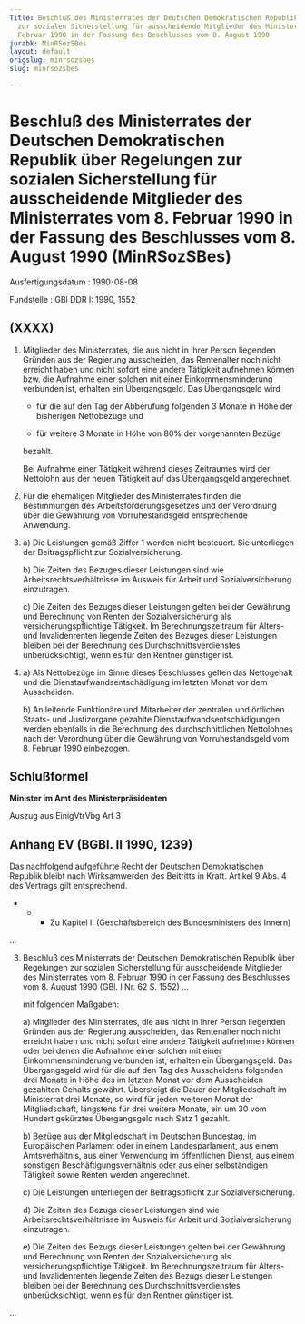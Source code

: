 ```yaml
---
Title: Beschluß des Ministerrates der Deutschen Demokratischen Republik über Regelungen
  zur sozialen Sicherstellung für ausscheidende Mitglieder des Ministerrates vom 8.
  Februar 1990 in der Fassung des Beschlusses vom 8. August 1990
jurabk: MinRSozSBes
layout: default
origslug: minrsozsbes
slug: minrsozsbes

---
```


# Beschluß des Ministerrates der Deutschen Demokratischen Republik über Regelungen zur sozialen Sicherstellung für ausscheidende Mitglieder des Ministerrates vom 8. Februar 1990 in der Fassung des Beschlusses vom 8. August 1990 (MinRSozSBes)

Ausfertigungsdatum
:   1990-08-08

Fundstelle
:   GBl DDR I: 1990, 1552



## (XXXX)


1.  Mitglieder des Ministerrates, die aus nicht in ihrer Person liegenden Gründen aus der Regierung ausscheiden, das Rentenalter noch nicht erreicht haben und nicht sofort eine andere Tätigkeit aufnehmen können bzw. die Aufnahme einer solchen mit einer Einkommensminderung verbunden ist, erhalten ein Übergangsgeld. Das Übergangsgeld wird

    -   für die auf den Tag der Abberufung folgenden 3 Monate in Höhe der bisherigen Nettobezüge und


    -   für weitere 3 Monate in Höhe von 80% der vorgenannten Bezüge




    bezahlt.

    Bei Aufnahme einer Tätigkeit während dieses Zeitraumes wird der Nettolohn aus der neuen Tätigkeit auf das Übergangsgeld angerechnet.


2.  Für die ehemaligen Mitglieder des Ministerrates finden die Bestimmungen des Arbeitsförderungsgesetzes und der Verordnung über die Gewährung von Vorruhestandsgeld entsprechende Anwendung.


3.
    a)  Die Leistungen gemäß Ziffer 1 werden nicht besteuert. Sie unterliegen der Beitragspflicht zur Sozialversicherung.


    b)  Die Zeiten des Bezuges dieser Leistungen sind wie Arbeitsrechtsverhältnisse im Ausweis für Arbeit und Sozialversicherung einzutragen.


    c)  Die Zeiten des Bezuges dieser Leistungen gelten bei der Gewährung und Berechnung von Renten der Sozialversicherung als versicherungspflichtige Tätigkeit. Im Berechnungszeitraum für Alters- und Invalidenrenten liegende Zeiten des Bezuges dieser Leistungen bleiben bei der Berechnung des Durchschnittsverdienstes unberücksichtigt, wenn es für den Rentner günstiger ist.





4.
    a)  Als Nettobezüge im Sinne dieses Beschlusses gelten das Nettogehalt und die Dienstaufwandsentschädigung im letzten Monat vor dem Ausscheiden.


    b)  An leitende Funktionäre und Mitarbeiter der zentralen und örtlichen Staats- und Justizorgane gezahlte Dienstaufwandsentschädigungen werden ebenfalls in die Berechnung des durchschnittlichen Nettolohnes nach der Verordnung über die Gewährung von Vorruhestandsgeld vom 8. Februar 1990 einbezogen.








## Schlußformel

**Minister im Amt des Ministerpräsidenten**

Auszug aus EinigVtrVbg Art 3

## Anhang EV (BGBl. II 1990, 1239)

Das nachfolgend aufgeführte Recht der Deutschen Demokratischen Republik bleibt nach Wirksamwerden des Beitritts in Kraft. Artikel 9 Abs. 4 des Vertrags gilt entsprechend.

*
    *
        *
            Zu Kapitel II (Geschäftsbereich des Bundesministers des Innern)












...

3.  Beschluß des Ministerrats der Deutschen Demokratischen Republik über Regelungen zur sozialen Sicherstellung für ausscheidende Mitglieder des Ministerrates vom 8. Februar 1990 in der Fassung des Beschlusses vom 8. August 1990 (GBl. I Nr. 62 S. 1552) ...

    mit folgenden Maßgaben:

    a)  Mitglieder des Ministerrates, die aus nicht in ihrer Person liegenden Gründen aus der Regierung ausscheiden, das Rentenalter noch nicht erreicht haben und nicht sofort eine andere Tätigkeit aufnehmen können oder bei denen die Aufnahme einer solchen mit einer Einkommensminderung verbunden ist, erhalten ein Übergangsgeld. Das Übergangsgeld wird für die auf den Tag des Ausscheidens folgenden drei Monate in Höhe des im letzten Monat vor dem Ausscheiden gezahlten Gehalts gewährt. Übersteigt die Dauer der Mitgliedschaft im Ministerrat drei Monate, so wird für jeden weiteren Monat der Mitgliedschaft, längstens für drei weitere Monate, ein um 30 vom Hundert gekürztes Übergangsgeld nach Satz 1 gezahlt.


    b)  Bezüge aus der Mitgliedschaft im Deutschen Bundestag, im Europäischen Parlament oder in einem Landesparlament, aus einem Amtsverhältnis, aus einer Verwendung im öffentlichen Dienst, aus einem sonstigen Beschäftigungsverhältnis oder aus einer selbständigen Tätigkeit sowie Renten werden angerechnet.


    c)  Die Leistungen unterliegen der Beitragspflicht zur Sozialversicherung.


    d)  Die Zeiten des Bezugs dieser Leistungen sind wie Arbeitsrechtsverhältnisse im Ausweis für Arbeit und Sozialversicherung einzutragen.


    e)  Die Zeiten des Bezugs dieser Leistungen gelten bei der Gewährung und Berechnung von Renten der Sozialversicherung als versicherungspflichtige Tätigkeit. Im Berechnungszeitraum für Alters- und Invalidenrenten liegende Zeiten des Bezugs dieser Leistungen bleiben bei der Berechnung des Durchschnittsverdienstes unberücksichtigt, wenn es für den Rentner günstiger ist.






...

